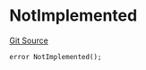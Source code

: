 # NotImplemented
[Git Source](https://github.com/titlesnyc/wallflower-contract-v2/blob/3def97b53d8f2e1ca0a59e2027614383ba598af9/src/shared/Common.sol)


```solidity
error NotImplemented();
```

